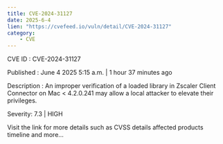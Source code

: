 ```yaml
---
title: CVE-2024-31127
date: 2025-6-4
lien: "https://cvefeed.io/vuln/detail/CVE-2024-31127"
category:
    - CVE
---
```


CVE ID : CVE-2024-31127

Published :  June 4
2025
5:15 a.m. | 1 hour
37 minutes ago

Description : An improper verification of a loaded library in Zscaler Client Connector on Mac < 4.2.0.241 may allow a local attacker to elevate their privileges.

Severity: 7.3 | HIGH

Visit the link for more details
such as CVSS details
affected products
timeline
and more...
